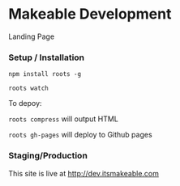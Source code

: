 Makeable Development
=================
Landing Page

### Setup / Installation
```npm install roots -g```

```roots watch```

To depoy:

```roots compress``` will output HTML

```roots gh-pages``` will deploy to Github pages

### Staging/Production
This site is live at http://dev.itsmakeable.com
